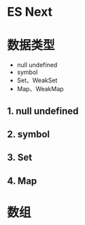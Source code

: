 # ES Next

# 数据类型

- null undefined
- symbol
- Set、WeakSet
- Map、WeakMap

## 1. null undefined

## 2. symbol

## 3. Set

## 4. Map

# 数组
